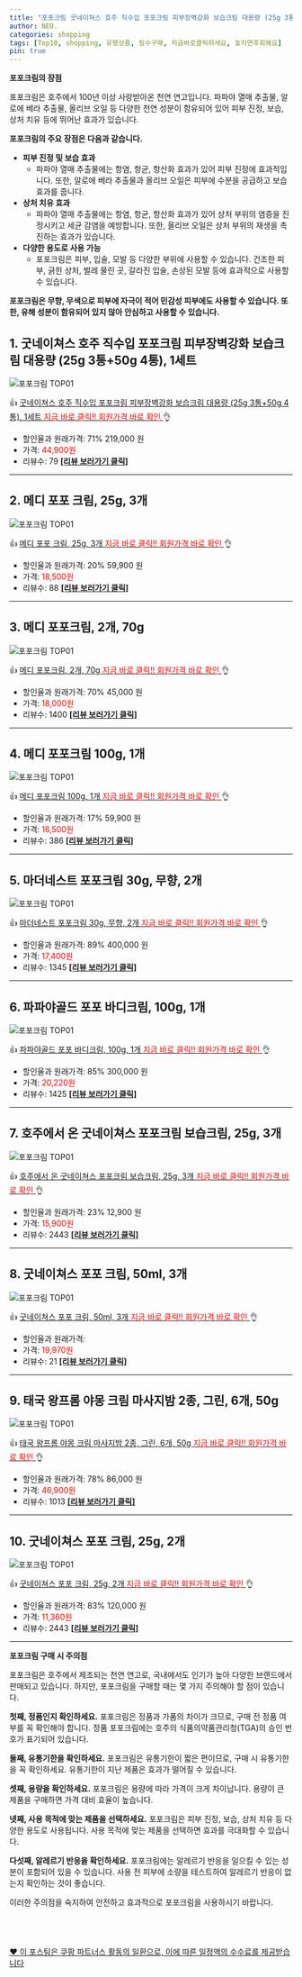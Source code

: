 ```yaml
---
title: "포포크림 굿네이쳐스 호주 직수입 포포크림 피부장벽강화 보습크림 대용량 (25g 3통+50g 4통), 1세트 필수 필요 추천 제품 비교 최저 가격 비교 장점 구매 후기 구매평"
author: NEO.
categories: shopping
tags: [Top10, shopping, 유행상품, 필수구매, 지금바로클릭하세요, 놓치면후회해요]
pin: true
---
```

**포포크림의 장점**

포포크림은 호주에서 100년 이상 사랑받아온 천연 연고입니다. 파파야 열매 추출물, 알로에 베라 추출물, 올리브 오일 등 다양한 천연 성분이 함유되어 있어 피부 진정, 보습, 상처 치유 등에 뛰어난 효과가 있습니다.

**포포크림의 주요 장점은 다음과 같습니다.**

* **피부 진정 및 보습 효과**
    * 파파야 열매 추출물에는 항염, 항균, 항산화 효과가 있어 피부 진정에 효과적입니다. 또한, 알로에 베라 추출물과 올리브 오일은 피부에 수분을 공급하고 보습 효과를 줍니다.
* **상처 치유 효과**
    * 파파야 열매 추출물에는 항염, 항균, 항산화 효과가 있어 상처 부위의 염증을 진정시키고 세균 감염을 예방합니다. 또한, 올리브 오일은 상처 부위의 재생을 촉진하는 효과가 있습니다.
* **다양한 용도로 사용 가능**
    * 포포크림은 피부, 입술, 모발 등 다양한 부위에 사용할 수 있습니다. 건조한 피부, 긁힌 상처, 벌레 물린 곳, 갈라진 입술, 손상된 모발 등에 효과적으로 사용할 수 있습니다.

**포포크림은 무향, 무색으로 피부에 자극이 적어 민감성 피부에도 사용할 수 있습니다. 또한, 유해 성분이 함유되어 있지 않아 안심하고 사용할 수 있습니다.**

   

## 1. 굿네이쳐스 호주 직수입 포포크림 피부장벽강화 보습크림 대용량 (25g 3통+50g 4통), 1세트

![포포크림 TOP01](https://thumbnail6.coupangcdn.com/thumbnails/remote/490x490ex/image/vendor_inventory/4fc3/590b7ec70545b1ad6e3afbea915603a379440893eae523fe032bfffcdc5f.jpg)


👍 [굿네이쳐스 호주 직수입 포포크림 피부장벽강화 보습크림 대용량 (25g 3통+50g 4통), 1세트 <font color=red> 지금 바로 클릭!! 회원가격 바로 확인 </font> ](https://link.coupang.com/re/AFFSDP?lptag=AF3617701&subid=GithubCoopas&pageKey=6714285136&traceid=V0-153&itemId=15597528301&vendorItemId=5565055100) 👌 


- 할인율과 원래가격: 71%  219,000   원
- 가격: <span style='color:red'>44,900원</span>
- 리뷰수: 79  [**[리뷰 보러가기 클릭]**](https://link.coupang.com/re/AFFSDP?lptag=AF3617701&subid=GithubCoopas&pageKey=6714285136&traceid=V0-153&itemId=15597528301&vendorItemId=5565055100)

---


   

## 2. 메디 포포 크림, 25g, 3개

![포포크림 TOP01](https://thumbnail10.coupangcdn.com/thumbnails/remote/490x490ex/image/vendor_inventory/cf21/72cf71bd7a012bd86a5913c65df1fb5e4650ff92d02035139d544ded3a8c.jpg)


👍 [메디 포포 크림, 25g, 3개 <font color=red> 지금 바로 클릭!! 회원가격 바로 확인 </font> ](https://link.coupang.com/re/AFFSDP?lptag=AF3617701&subid=GithubCoopas&pageKey=86972091&traceid=V0-153&itemId=3165717434&vendorItemId=73312647991) 👌 


- 할인율과 원래가격: 20%  59,900   원
- 가격: <span style='color:red'>18,500원</span>
- 리뷰수: 88  [**[리뷰 보러가기 클릭]**](https://link.coupang.com/re/AFFSDP?lptag=AF3617701&subid=GithubCoopas&pageKey=86972091&traceid=V0-153&itemId=3165717434&vendorItemId=73312647991)

---


   

## 3. 메디 포포크림, 2개, 70g

![포포크림 TOP01](https://thumbnail6.coupangcdn.com/thumbnails/remote/490x490ex/image/vendor_inventory/4bad/c90759ba1c773e22593b2faa9a1eb3ffc71d1a7a3ed607fdee4380b5b1f3.jpg)


👍 [메디 포포크림, 2개, 70g <font color=red> 지금 바로 클릭!! 회원가격 바로 확인 </font> ](https://link.coupang.com/re/AFFSDP?lptag=AF3617701&subid=GithubCoopas&pageKey=7341566018&traceid=V0-153&itemId=19037677930&vendorItemId=87614173220) 👌 


- 할인율과 원래가격: 70%  45,000   원
- 가격: <span style='color:red'>18,000원</span>
- 리뷰수: 1400  [**[리뷰 보러가기 클릭]**](https://link.coupang.com/re/AFFSDP?lptag=AF3617701&subid=GithubCoopas&pageKey=7341566018&traceid=V0-153&itemId=19037677930&vendorItemId=87614173220)

---


   

## 4. 메디 포포크림 100g, 1개

![포포크림 TOP01](https://thumbnail10.coupangcdn.com/thumbnails/remote/490x490ex/image/vendor_inventory/e06f/4023d1e43ea686c81b783a34a274433378ff9a12250bf90d7e29bdf99b94.jpg)


👍 [메디 포포크림 100g, 1개 <font color=red> 지금 바로 클릭!! 회원가격 바로 확인 </font> ](https://link.coupang.com/re/AFFSDP?lptag=AF3617701&subid=GithubCoopas&pageKey=86972091&traceid=V0-153&itemId=14490392858&vendorItemId=81733565059) 👌 


- 할인율과 원래가격: 17%  59,900   원
- 가격: <span style='color:red'>16,500원</span>
- 리뷰수: 386  [**[리뷰 보러가기 클릭]**](https://link.coupang.com/re/AFFSDP?lptag=AF3617701&subid=GithubCoopas&pageKey=86972091&traceid=V0-153&itemId=14490392858&vendorItemId=81733565059)

---


   

## 5. 마더네스트 포포크림 30g, 무향, 2개

![포포크림 TOP01](https://thumbnail9.coupangcdn.com/thumbnails/remote/490x490ex/image/retail/images/2023/03/23/11/0/8a3a5735-d537-455b-a9f2-cd768b04c44c.jpg)


👍 [마더네스트 포포크림 30g, 무향, 2개 <font color=red> 지금 바로 클릭!! 회원가격 바로 확인 </font> ](https://link.coupang.com/re/AFFSDP?lptag=AF3617701&subid=GithubCoopas&pageKey=7216487877&traceid=V0-153&itemId=18276500863&vendorItemId=85422564874) 👌 


- 할인율과 원래가격: 89%  400,000   원
- 가격: <span style='color:red'>17,400원</span>
- 리뷰수: 1345  [**[리뷰 보러가기 클릭]**](https://link.coupang.com/re/AFFSDP?lptag=AF3617701&subid=GithubCoopas&pageKey=7216487877&traceid=V0-153&itemId=18276500863&vendorItemId=85422564874)

---


   

## 6. 파파야골드 포포 바디크림, 100g, 1개

![포포크림 TOP01](https://thumbnail10.coupangcdn.com/thumbnails/remote/490x490ex/image/rs_quotation_api/cha4abwt/f702c9d9a496444f844411d7db5edb85.jpg)


👍 [파파야골드 포포 바디크림, 100g, 1개 <font color=red> 지금 바로 클릭!! 회원가격 바로 확인 </font> ](https://link.coupang.com/re/AFFSDP?lptag=AF3617701&subid=GithubCoopas&pageKey=7444631820&traceid=V0-153&itemId=11199606362&vendorItemId=78477335950) 👌 


- 할인율과 원래가격: 85%  300,000   원
- 가격: <span style='color:red'>20,220원</span>
- 리뷰수: 1425  [**[리뷰 보러가기 클릭]**](https://link.coupang.com/re/AFFSDP?lptag=AF3617701&subid=GithubCoopas&pageKey=7444631820&traceid=V0-153&itemId=11199606362&vendorItemId=78477335950)

---


   

## 7. 호주에서 온 굿네이쳐스 포포크림 보습크림, 25g, 3개

![포포크림 TOP01](https://thumbnail8.coupangcdn.com/thumbnails/remote/490x490ex/image/vendor_inventory/11db/3f4c6f6c85486750610b6939082df4ae230dfa80ce8d5bbe7981ce9d8ab5.jpg)


👍 [호주에서 온 굿네이쳐스 포포크림 보습크림, 25g, 3개 <font color=red> 지금 바로 클릭!! 회원가격 바로 확인 </font> ](https://link.coupang.com/re/AFFSDP?lptag=AF3617701&subid=GithubCoopas&pageKey=5938330773&traceid=V0-153&itemId=10575385793&vendorItemId=77856717280) 👌 


- 할인율과 원래가격: 23%  12,900   원
- 가격: <span style='color:red'>15,900원</span>
- 리뷰수: 2443  [**[리뷰 보러가기 클릭]**](https://link.coupang.com/re/AFFSDP?lptag=AF3617701&subid=GithubCoopas&pageKey=5938330773&traceid=V0-153&itemId=10575385793&vendorItemId=77856717280)

---


   

## 8. 굿네이쳐스 포포 크림, 50ml, 3개

![포포크림 TOP01](https://thumbnail10.coupangcdn.com/thumbnails/remote/490x490ex/image/vendor_inventory/52d3/b36c335da4709dcdf8e5d9c0f7b58e26334d43d8cfceb67a3ea678eef897.jpg)


👍 [굿네이쳐스 포포 크림, 50ml, 3개 <font color=red> 지금 바로 클릭!! 회원가격 바로 확인 </font> ](https://link.coupang.com/re/AFFSDP?lptag=AF3617701&subid=GithubCoopas&pageKey=5373381816&traceid=V0-153&itemId=13080789348&vendorItemId=77856717251) 👌 


- 할인율과 원래가격: 
- 가격: <span style='color:red'>19,970원</span>
- 리뷰수: 21  [**[리뷰 보러가기 클릭]**](https://link.coupang.com/re/AFFSDP?lptag=AF3617701&subid=GithubCoopas&pageKey=5373381816&traceid=V0-153&itemId=13080789348&vendorItemId=77856717251)

---


   

## 9. 태국 왕프롬 야몽 크림 마사지밤 2종, 그린, 6개, 50g

![포포크림 TOP01](https://thumbnail6.coupangcdn.com/thumbnails/remote/490x490ex/image/vendor_inventory/e988/ba7aefd01e49d47191ca12d9364ece798ea67be38243a1d56df87cbfb35b.png)


👍 [태국 왕프롬 야몽 크림 마사지밤 2종, 그린, 6개, 50g <font color=red> 지금 바로 클릭!! 회원가격 바로 확인 </font> ](https://link.coupang.com/re/AFFSDP?lptag=AF3617701&subid=GithubCoopas&pageKey=7678078531&traceid=V0-153&itemId=20500721463&vendorItemId=87578888256) 👌 


- 할인율과 원래가격: 78%  86,000   원
- 가격: <span style='color:red'>46,900원</span>
- 리뷰수: 1013  [**[리뷰 보러가기 클릭]**](https://link.coupang.com/re/AFFSDP?lptag=AF3617701&subid=GithubCoopas&pageKey=7678078531&traceid=V0-153&itemId=20500721463&vendorItemId=87578888256)

---


   

## 10. 굿네이쳐스 포포 크림, 25g, 2개

![포포크림 TOP01](https://thumbnail9.coupangcdn.com/thumbnails/remote/490x490ex/image/retail/images/2020/05/12/19/7/9c634c29-076b-4995-9f9e-f523d177f0a0.jpg)


👍 [굿네이쳐스 포포 크림, 25g, 2개 <font color=red> 지금 바로 클릭!! 회원가격 바로 확인 </font> ](https://link.coupang.com/re/AFFSDP?lptag=AF3617701&subid=GithubCoopas&pageKey=1594097052&traceid=V0-153&itemId=2723455079&vendorItemId=70713656070) 👌 


- 할인율과 원래가격: 83%  120,000   원
- 가격: <span style='color:red'>11,360원</span>
- 리뷰수: 2443  [**[리뷰 보러가기 클릭]**](https://link.coupang.com/re/AFFSDP?lptag=AF3617701&subid=GithubCoopas&pageKey=1594097052&traceid=V0-153&itemId=2723455079&vendorItemId=70713656070)

---
**포포크림 구매 시 주의점**

포포크림은 호주에서 제조되는 천연 연고로, 국내에서도 인기가 높아 다양한 브랜드에서 판매되고 있습니다. 하지만, 포포크림을 구매할 때는 몇 가지 주의해야 할 점이 있습니다.

**첫째, 정품인지 확인하세요.** 포포크림은 정품과 가품의 차이가 크므로, 구매 전 정품 여부를 꼭 확인해야 합니다. 정품 포포크림에는 호주의 식품의약품관리청(TGA)의 승인 번호가 표기되어 있습니다.

**둘째, 유통기한을 확인하세요.** 포포크림은 유통기한이 짧은 편이므로, 구매 시 유통기한을 꼭 확인하세요. 유통기한이 지난 제품은 효과가 떨어질 수 있습니다.

**셋째, 용량을 확인하세요.** 포포크림은 용량에 따라 가격이 크게 차이납니다. 용량이 큰 제품을 구매하면 가격 대비 효율이 높습니다.

**넷째, 사용 목적에 맞는 제품을 선택하세요.** 포포크림은 피부 진정, 보습, 상처 치유 등 다양한 용도로 사용됩니다. 사용 목적에 맞는 제품을 선택하면 효과를 극대화할 수 있습니다.

**다섯째, 알레르기 반응을 확인하세요.** 포포크림에는 알레르기 반응을 일으킬 수 있는 성분이 포함되어 있을 수 있습니다. 사용 전 피부에 소량을 테스트하여 알레르기 반응이 없는지 확인하는 것이 좋습니다.

이러한 주의점을 숙지하여 안전하고 효과적으로 포포크림을 사용하시기 바랍니다.<br><br><br><br><br> [ ❤  이 포스팅은 쿠팡 파트너스 활동의 일환으로, 이에 따른 일정액의 수수료를 제공받습니다](https://link.coupang.com/a/bcEFyh)